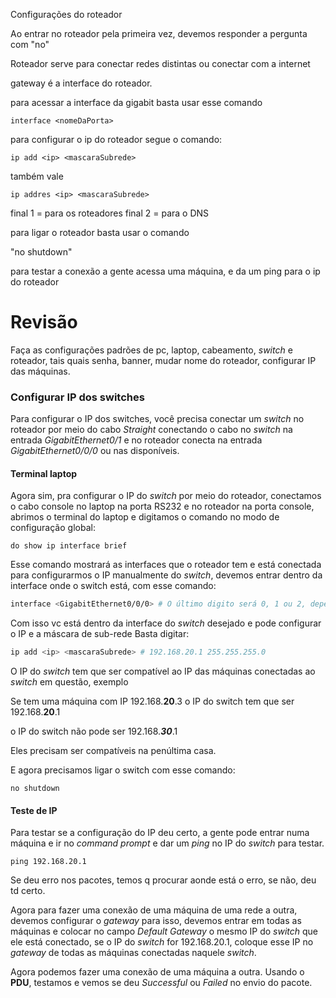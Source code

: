 
Configurações do roteador

Ao entrar no roteador pela primeira vez, devemos responder a pergunta com "no"

Roteador serve para conectar redes distintas ou conectar com a internet

gateway é a interface do roteador.

para acessar a interface da gigabit basta usar esse comando

```
interface <nomeDaPorta>
``` 

para configurar o ip do roteador segue o comando:

```
ip add <ip> <mascaraSubrede>
``` 

também vale 

```
ip addres <ip> <mascaraSubrede>
``` 

final 1 = para os roteadores
final 2 = para o DNS

para ligar o roteador basta usar o comando

"no shutdown"

para testar a conexão a gente acessa uma máquina, e da um ping para o ip do roteador

# Revisão

Faça as configurações padrões de pc, laptop, cabeamento, *switch* e roteador, tais quais senha, banner, mudar nome do roteador, configurar IP das máquinas.

### Configurar IP dos switches
Para configurar o IP dos switches, você precisa conectar um *switch* no roteador por meio do cabo *Straight* conectando o cabo no *switch* na entrada *GigabitEthernet0/1* e no roteador conecta na entrada *GigabitEthernet0/0/0* ou nas disponíveis.

#### Terminal laptop

Agora sim, pra configurar o IP do *switch* por meio do roteador, conectamos o cabo console no laptop na porta RS232 e no roteador na porta console, abrimos o terminal do laptop e digitamos o comando no modo de configuração global:

```
do show ip interface brief
``` 

Esse comando mostrará as interfaces que o roteador tem e está conectada
para configurarmos o IP manualmente do *switch*, devemos entrar dentro da interface onde o switch está, com esse comando:

```Bash
interface <GigabitEthernet0/0/0> # O último digito será 0, 1 ou 2, dependendo de qual porta vc conectou o switch
``` 

Com isso vc está dentro da interface do *switch* desejado e pode configurar o IP e a máscara de sub-rede
Basta digitar:

```Bash
ip add <ip> <mascaraSubrede> # 192.168.20.1 255.255.255.0
``` 

O IP do *switch* tem que ser compatível ao IP das máquinas conectadas ao *switch* em questão, exemplo

Se tem uma máquina com IP 192.168.**20**.3
o IP do switch tem que ser 192.168.**20**.1

o IP do switch não pode ser 192.168.***30***.1

Eles precisam ser compatíveis na penúltima casa.

E agora precisamos ligar o switch com esse comando:

```
no shutdown
``` 

#### Teste de IP

Para testar se a configuração do IP deu certo, a gente pode entrar numa máquina e ir no *command prompt* e dar um *ping* no IP do *switch* para testar.

```
ping 192.168.20.1
``` 

Se deu erro nos pacotes, temos q procurar aonde está o erro, se não, deu td certo.

Agora para fazer uma conexão de uma máquina de uma rede a outra, devemos configurar o *gateway* para isso, devemos entrar em todas as máquinas e colocar no campo *Default Gateway* o mesmo IP do *switch* que ele está conectado, se o IP do *switch* for 192.168.20.1, coloque esse IP no *gateway* de todas as máquinas conectadas naquele *switch*.

Agora podemos fazer uma conexão de uma máquina a outra. Usando o **PDU**, testamos e vemos se deu *Successful* ou *Failed* no envio do pacote.